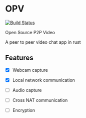 # OPV

[![Build Status](https://travis-ci.org/teovoinea/opv.svg?branch=master)](https://travis-ci.org/teovoinea/opv)


Open Source P2P Video

A peer to peer video chat app in rust

## Features

- [x] Webcam capture
- [x] Local network communication
- [ ] Audio capture
- [ ] Cross NAT communication
- [ ] Encryption

